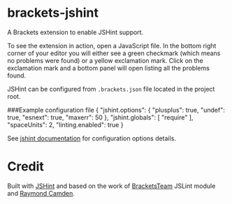 brackets-jshint
=================

A Brackets extension to enable JSHint support. 

To see the extension in action, open a JavaScript file. In the bottom right corner of your editor you will either see a green checkmark (which means no problems were found) or a yellow exclamation mark. Click on the exclamation mark and a bottom panel will open listing all the problems found.

JSHint can be configured from `.brackets.json` file located in the project root. 

###Example configuration file
        {
          "jshint.options": {
            "plusplus": true,
            "undef": true,
            "esnext": true,
            "maxerr": 50
          },
          "jshint.globals": [
            "require"
          ],
          "spaceUnits": 2,
          "linting.enabled": true
        }

See [jshint documentation](http://www.jshint.com/docs/) for configuration options details.

Credit
=====
Built with [JSHint](http://www.jshint.com/) and based on the work of [BracketsTeam](http://brackets.io) JSLint module and [Raymond Camden](https://github.com/cfjedimaster). 
